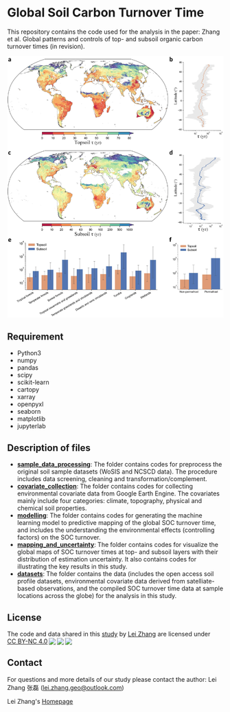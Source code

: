 # Global Soil Carbon Turnover Time
This repository contains the code used for the analysis in the paper:
Zhang et al. Global patterns and controls of top- and subsoil organic carbon turnover times (in revision).

![global_soc_turnover_map](./figure.jpg)

## Requirement
- Python3
- numpy
- pandas
- scipy
- scikit-learn
- cartopy
- xarray
- openpyxl
- seaborn
- matplotlib
- jupyterlab

## Description of files
- [**sample_data_processing**](https://github.com/leizhang-geo/global_soil_carbon_turnover_time/tree/main/sample_data_processing): The folder contains codes for preprocess the original soil sample datasets (WoSIS and NCSCD data). The procedure includes data screening, cleaning and transformation/complement.
- [**covariate_collection**](https://github.com/leizhang-geo/global_soil_carbon_turnover_time/tree/main/covariate_collection): The folder contains codes for collecting environmental covariate data from Google Earth Engine. The covariates mainly include four categories: climate, topography, physical and chemical soil properties.
- [**modelling**](https://github.com/leizhang-geo/global_soil_carbon_turnover_time/tree/main/modelling): The folder contains codes for generating the machine learning model to predictive mapping of the global SOC turnover time, and includes the understanding the environmental effects (controlling factors) on the SOC turnover.
- [**mapping_and_uncertainty**](https://github.com/leizhang-geo/global_soil_carbon_turnover_time/tree/main/mapping_and_uncertainty): The folder contains codes for visualize the global maps of SOC turnover times at top- and subsoil layers with their distribution of estimation uncertainty. It also contains codes for illustrating the key results in this study.
- [**datasets**](https://github.com/leizhang-geo/global_soil_carbon_turnover_time/tree/main/datasets): The folder contains the data (includes the open access soil profile datasets, environmental covariate data derived from satelliate-based observations, and the compiled SOC turnover time data at sample locations across the globe) for the analysis in this study.

## License

The code and data shared in this <a xmlns:cc="http://creativecommons.org/ns#" xmlns:dct="http://purl.org/dc/terms/"><a property="dct:title" rel="cc:attributionURL" href="https://doi.org/10.3390/rs14184441">study</a> by <a rel="cc:attributionURL dct:creator" property="cc:attributionName" href="https://leizhang-geo.github.io">Lei Zhang</a> are licensed under <a href="http://creativecommons.org/licenses/by-nc/4.0/?ref=chooser-v1" target="_blank" rel="license noopener noreferrer" style="display:inline-block;">CC BY-NC 4.0<img style="height:22px!important;margin-left:3px;vertical-align:text-bottom;" src="https://mirrors.creativecommons.org/presskit/icons/cc.svg?ref=chooser-v1"><img style="height:22px!important;margin-left:3px;vertical-align:text-bottom;" src="https://mirrors.creativecommons.org/presskit/icons/by.svg?ref=chooser-v1"><img style="height:22px!important;margin-left:3px;vertical-align:text-bottom;" src="https://mirrors.creativecommons.org/presskit/icons/nc.svg?ref=chooser-v1"></a></p>

## Contact

For questions and more details of our study please contact the author: Lei Zhang 张磊 (lei.zhang.geo@outlook.com)

Lei Zhang's [Homepage](https://leizhang-geo.github.io/)
